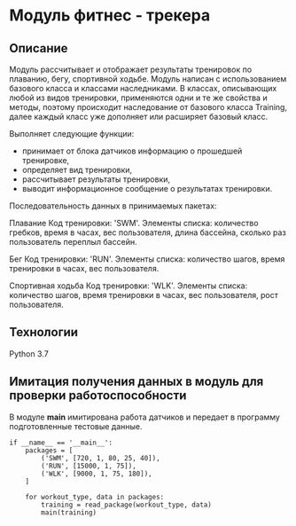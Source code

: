 # Модуль фитнес - трекера 
## Описание
Модуль рассчитывает и отображает результаты тренировок по плаванию, бегу, спортивной ходьбе. 
Модуль написан с использованием базового класса и классами наследниками. В классах, описывающих любой из видов тренировки, применяются одни и те же свойства и методы, поэтому происходит наследование от базового класса Training, далее каждый класс уже дополняет или расширяет базовый класс.

Выполняет следующие функции:
- принимает от блока датчиков информацию о прошедшей тренировке,
- определяет вид тренировки,
- рассчитывает результаты тренировки,
- выводит информационное сообщение о результатах тренировки.

Последовательность данных в принимаемых пакетах:

Плавание
Код тренировки: 'SWM'.
Элементы списка: количество гребков, время в часах, вес пользователя, длина бассейна, сколько раз пользователь переплыл бассейн.

Бег
Код тренировки: 'RUN'.
Элементы списка: количество шагов, время тренировки в часах, вес пользователя.

Спортивная ходьба
Код тренировки: 'WLK'.
Элементы списка: количество шагов, время тренировки в часах, вес пользователя, рост пользователя.

## Технологии
Python 3.7

## Имитация получения данных в модуль для проверки работоспособности

В модуле __main__ имитирована работа датчиков и передает в программу подготовленные тестовые данные. 

```
if __name__ == '__main__':
    packages = [        
        ('SWM', [720, 1, 80, 25, 40]),
        ('RUN', [15000, 1, 75]),
        ('WLK', [9000, 1, 75, 180]),
    ]

    for workout_type, data in packages:
        training = read_package(workout_type, data)
        main(training)
```

